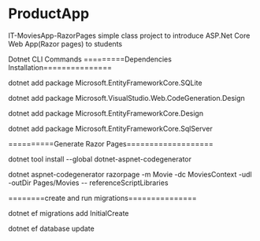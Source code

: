 # ProductApp

IT-MoviesApp-RazorPages
simple class project to introduce ASP.Net Core Web App(Razor pages) to students

Dotnet CLI Commands
=========Dependencies Installation===============

dotnet add package Microsoft.EntityFrameworkCore.SQLite

dotnet add package Microsoft.VisualStudio.Web.CodeGeneration.Design

dotnet add package Microsoft.EntityFrameworkCore.Design

dotnet add package Microsoft.EntityFrameworkCore.SqlServer

==========Generate Razor Pages===================

dotnet tool install --global dotnet-aspnet-codegenerator

dotnet aspnet-codegenerator razorpage -m Movie -dc MoviesContext -udl -outDir Pages/Movies -- referenceScriptLibraries

========create and run migrations===============

dotnet ef migrations add InitialCreate

dotnet ef database update
